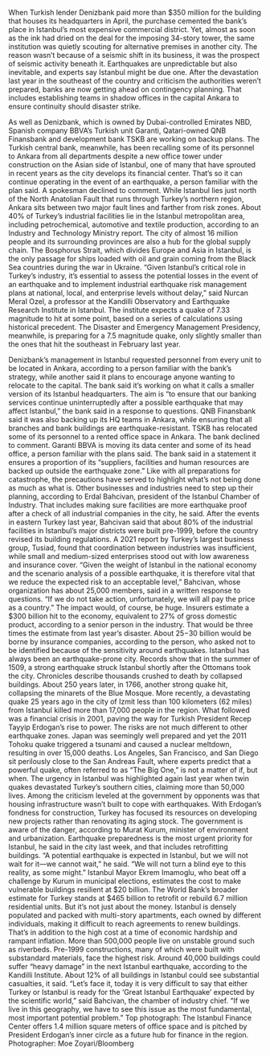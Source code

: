 When Turkish lender Denizbank paid more than $350 million for the building that houses its headquarters in April, the purchase cemented the bank’s place in Istanbul’s most expensive commercial district.
Yet, almost as soon as the ink had dried on the deal for the imposing 34-story tower, the same institution was quietly scouting for alternative premises in another city. The reason wasn’t because of a seismic shift in its business, it was the prospect of seismic activity beneath it.
Earthquakes are unpredictable but also inevitable, and experts say Istanbul might be due one. After the devastation last year in the southeast of the country and criticism the authorities weren’t prepared, banks are now getting ahead on contingency planning. That includes establishing teams in shadow offices in the capital Ankara to ensure continuity should disaster strike.

As well as Denizbank, which is owned by Dubai-controlled Emirates NBD, Spanish company BBVA’s Turkish unit Garanti, Qatari-owned QNB Finansbank and development bank TSKB are working on backup plans.
The Turkish central bank, meanwhile, has been recalling some of its personnel to Ankara from all departments despite a new office tower under construction on the Asian side of Istanbul, one of many that have sprouted in recent years as the city develops its financial center. That’s so it can continue operating in the event of an earthquake, a person familiar with the plan said. A spokesman declined to comment.
While Istanbul lies just north of the North Anatolian Fault that runs through Turkey’s northern region, Ankara sits between two major fault lines and farther from risk zones.
About 40% of Turkey’s industrial facilities lie in the Istanbul metropolitan area, including petrochemical, automotive and textile production, according to an Industry and Technology Ministry report.
The city of almost 16 million people and its surrounding provinces are also a hub for the global supply chain. The Bosphorus Strait, which divides Europe and Asia in Istanbul, is the only passage for ships loaded with oil and grain coming from the Black Sea countries during the war in Ukraine.
“Given Istanbul’s critical role in Turkey’s industry, it’s essential to assess the potential losses in the event of an earthquake and to implement industrial earthquake risk management plans at national, local, and enterprise levels without delay,” said Nurcan Meral Ozel, a professor at the Kandilli Observatory and Earthquake Research Institute in Istanbul.
The institute expects a quake of 7.33 magnitude to hit at some point, based on a series of calculations using historical precedent. The Disaster and Emergency Management Presidency, meanwhile, is preparing for a 7.5 magnitude quake, only slightly smaller than the ones that hit the southeast in February last year.





Denizbank’s management in Istanbul requested personnel from every unit to be located in Ankara, according to a person familiar with the bank’s strategy, while another said it plans to encourage anyone wanting to relocate to the capital.
The bank said it’s working on what it calls a smaller version of its Istanbul headquarters. The aim is “to ensure that our banking services continue uninterruptedly after a possible earthquake that may affect Istanbul,” the bank said in a response to questions.
QNB Finansbank said it was also backing up its HQ teams in Ankara, while ensuring that all branches and bank buildings are earthquake-resistant. TSKB has relocated some of its personnel to a rented office space in Ankara. The bank declined to comment.
Garanti BBVA is moving its data center and some of its head office, a person familiar with the plans said. The bank said in a statement it ensures a proportion of its “suppliers, facilities and human resources are backed up outside the earthquake zone.”
Like with all preparations for catastrophe, the precautions have served to highlight what’s not being done as much as what is.
Other businesses and industries need to step up their planning, according to Erdal Bahcivan, president of the Istanbul Chamber of Industry. That includes making sure facilities are more earthquake proof after a check of all industrial companies in the city, he said.
After the events in eastern Turkey last year, Bahcivan said that about 80% of the industrial facilities in Istanbul’s major districts were built pre-1999, before the country revised its building regulations.
A 2021 report by Turkey’s largest business group, Tusiad, found that coordination between industries was insufficient, while small and medium-sized enterprises stood out with low awareness and insurance cover.
“Given the weight of Istanbul in the national economy and the scenario analysis of a possible earthquake, it is therefore vital that we reduce the expected risk to an acceptable level,” Bahcivan, whose organization has about 25,000 members, said in a written response to questions. “If we do not take action, unfortunately, we will all pay the price as a country.”
The impact would, of course, be huge. Insurers estimate a $300 billion hit to the economy, equivalent to 27% of gross domestic product, according to a senior person in the industry. That would be three times the estimate from last year’s disaster. About $25-$30 billion would be borne by insurance companies, according to the person, who asked not to be identified because of the sensitivity around earthquakes.
Istanbul has always been an earthquake-prone city. Records show that in the summer of 1509, a strong earthquake struck Istanbul shortly after the Ottomans took the city. Chronicles describe thousands crushed to death by collapsed buildings. About 250 years later, in 1766, another strong quake hit, collapsing the minarets of the Blue Mosque.
More recently, a devastating quake 25 years ago in the city of Izmit less than 100 kilometers (62 miles) from Istanbul killed more than 17,000 people in the region. What followed was a financial crisis in 2001, paving the way for Turkish President Recep Tayyip Erdogan’s rise to power.
The risks are not much different to other earthquake zones. Japan was seemingly well prepared and yet the 2011 Tohoku quake triggered a tsunami and caused a nuclear meltdown, resulting in over 15,000 deaths.
Los Angeles, San Francisco, and San Diego sit perilously close to the San Andreas Fault, where experts predict that a powerful quake, often referred to as “The Big One,” is not a matter of if, but when.
The urgency in Istanbul was highlighted again last year when twin quakes devastated Turkey’s southern cities, claiming more than 50,000 lives. Among the criticism leveled at the government by opponents was that housing infrastructure wasn’t built to cope with earthquakes.
With Erdogan’s fondness for construction, Turkey has focused its resources on developing new projects rather than renovating its aging stock.
The government is aware of the danger, according to Murat Kurum, minister of environment and urbanization. Earthquake preparedness is the most urgent priority for Istanbul, he said in the city last week, and that includes retrofitting buildings.
“A potential earthquake is expected in Istanbul, but we will not wait for it—we cannot wait,” he said. “We will not turn a blind eye to this reality, as some might.”
Istanbul Mayor Ekrem Imamoglu, who beat off a challenge by Kurum in municipal elections, estimates the cost to make vulnerable buildings resilient at $20 billion. The World Bank’s broader estimate for Turkey stands at $465 billion to retrofit or rebuild 6.7 million residential units.
But it’s not just about the money. Istanbul is densely populated and packed with multi-story apartments, each owned by different individuals, making it difficult to reach agreements to renew buildings. That’s in addition to the high cost at a time of economic hardship and rampant inflation.
More than 500,000 people live on unstable ground such as riverbeds. Pre-1999 constructions, many of which were built with substandard materials, face the highest risk.
Around 40,000 buildings could suffer “heavy damage” in the next Istanbul earthquake, according to the Kandilli Institute. About 12% of all buildings in Istanbul could see substantial casualties, it said.
“Let’s face it, today it is very difficult to say that either Turkey or Istanbul is ready for the ‘Great Istanbul Earthquake’ expected by the scientific world,” said Bahcivan, the chamber of industry chief. “If we live in this geography, we have to see this issue as the most fundamental, most important potential problem.”
Top photograph: The Istanbul Finance Center offers 1.4 million square meters of office space and is pitched by President Erdogan’s inner circle as a future hub for finance in the region. Photographer: Moe Zoyari/Bloomberg